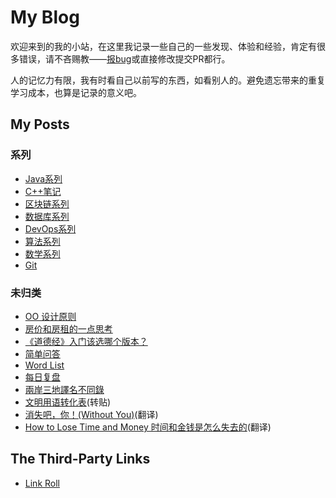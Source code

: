 # My Blog

欢迎来到的我的小站，在这里我记录一些自己的一些发现、体验和经验，肯定有很多错误，请不吝赐教——[报bug](https://github.com/iridiumcao/iridiumcao.github.io/issues)或直接修改提交PR都行。

人的记忆力有限，我有时看自己以前写的东西，如看别人的。避免遗忘带来的重复学习成本，也算是记录的意义吧。

## My Posts

### 系列

* [Java系列](java/index.md)
* [C++笔记](https://iridiumcao.github.io/cpp-note/)
* [区块链系列](blockchain/index.md)
* [数据库系列](database/index.md)
* [DevOps系列](devops/index.md)
* [算法系列](algorithm/index.md)
* [数学系列](maths/index.md)
* [Git](git/index.md)

### 未归类

* [OO 设计原则](oo-design-principle.md)
* [房价和房租的一点思考](house_price_rent.md)
* [《道德经》入门该选哪个版本？](laozi-version.md)
* [简单问答](simple-ask-and-answer.md)
* [Word List](word_list.md)
* [每日复盘](daily_review.md)
* [兩岸三地譯名不同錄](translation_cn_tw_hk.md)
* [文明用语转化表](workspace_phrase.md)(转贴)
* [消失吧，你！(Without You)](without_you.md)(翻译)
* [How to Lose Time and Money 时间和金钱是怎么失去的](how-to-lose-time-and-money.md)(翻译)

## The Third-Party Links

* [Link Roll](link_roll.md)
